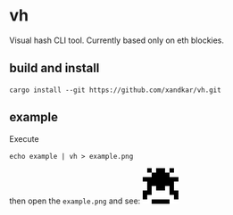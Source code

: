 vh
===============================================================================

Visual hash CLI tool. Currently based only on eth blockies.


build and install
-------------------------------------------------------------------------------

    cargo install --git https://github.com/xandkar/vh.git


example
-------------------------------------------------------------------------------

Execute

    echo example | vh > example.png

then open the `example.png` and see: ![example](example.png)
